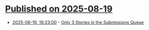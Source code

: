 # [Published on 2025-08-19](index.md)

* [2025-08-19, 19:23:00](https://soylentnews.org/article.pl?sid=25/08/19/195256&from=rss) - [Only 3 Stories in the Submissions Queue](https://soylentnews.org/article.pl?sid=25/08/19/195256&from=rss)
